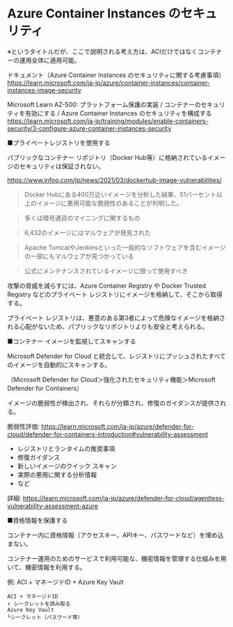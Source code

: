 # Azure Container Instances のセキュリティ

※というタイトルだが、ここで説明される考え方は、ACIだけではなくコンテナーの運用全体に適用可能。

ドキュメント（Azure Container Instances のセキュリティに関する考慮事項）
https://learn.microsoft.com/ja-jp/azure/container-instances/container-instances-image-security

Microsoft Learn  AZ-500: プラットフォーム保護の実装  / コンテナーのセキュリティを有効にする / Azure Container Instances のセキュリティを構成する
https://learn.microsoft.com/ja-jp/training/modules/enable-containers-security/3-configure-azure-container-instances-security

■プライベートレジストリを使用する

パブリックなコンテナー リポジトリ（Docker Hub等）に格納されているイメージのセキュリティは保証されない。

https://www.infoq.com/jp/news/2021/03/dockerhub-image-vulnerabilities/

> Docker Hubにある400万近いイメージを分析した結果、51パーセント以上のイメージに悪用可能な脆弱性のあることが判明した。

> 多くは暗号通貨のマイニングに関するもの

> 6,432のイメージにはマルウェアが発見された

> Apache TomcatやJenkinsといった一般的なソフトウェアを含むイメージの一部にもマルウェアが見つかっている

> 公式にメンテナンスされているイメージに限って使用すべき

攻撃の脅威を減らすには、Azure Container Registry や Docker Trusted Registry などのプライベート レジストリにイメージを格納して、そこから取得する。

プライベート レジストリは、悪意のある第3者によって危険なイメージを格納される心配がないため、パブリックなリポジトリよりも安全と考えられる。

■コンテナー イメージを監視してスキャンする

Microsoft Defender for Cloud と統合して、レジストリにプッシュされたすべてのイメージを自動的にスキャンする。

（Microsoft Defender for Cloud＞強化されたセキュリティ機能＞Microsoft Defender for Containers）

イメージの脆弱性が検出され、それらが分類され、修復のガイダンスが提供される。

脆弱性評価:
https://learn.microsoft.com/ja-jp/azure/defender-for-cloud/defender-for-containers-introduction#vulnerability-assessment

- レジストリとランタイムの推奨事項
- 修復ガイダンス
- 新しいイメージのクイック スキャン
- 実際の悪用に関する分析情報
- など

詳細: 
https://learn.microsoft.com/ja-jp/azure/defender-for-cloud/agentless-vulnerability-assessment-azure

■資格情報を保護する


コンテナー内に資格情報（アクセスキー、APIキー、パスワードなど）を埋め込まない。

コンテナー運用のためのサービスで利用可能な、機密情報を管理する仕組みを用いて、機密情報を利用する。

例: ACI + マネージドID + Azure Key Vault

```
ACI + マネージドID
↑ シークレットを読み取る
Azure Key Vault
└シークレット（パスワード等）
```



